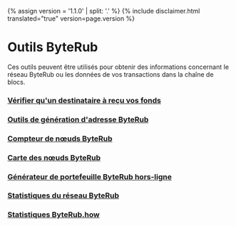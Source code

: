{% assign version = '1.1.0' | split: '.' %}
{% include disclaimer.html translated="true" version=page.version %}
# Outils ByteRub

Ces outils peuvent être utilisés pour obtenir des informations concernant le réseau ByteRub ou les données de vos transactions dans la chaîne de blocs.

### [Vérifier qu'un destinataire à reçu vos fonds](http://xmrtests.llcoins.net/checktx.html)

### [Outils de génération d'adresse ByteRub](https://xmr.llcoins.net/)

### [Compteur de nœuds ByteRub](http://moneronodes.i2p.xyz/)

### [Carte des nœuds ByteRub](https://monerohash.com/nodes-distribution.html)

### [Générateur de portefeuille ByteRub hors-ligne](http://moneroaddress.org/)

### [Statistiques du réseau ByteRub](http://moneroblocks.info/stats)

### [Statistiques ByteRub.how](https://www.monero.how/)